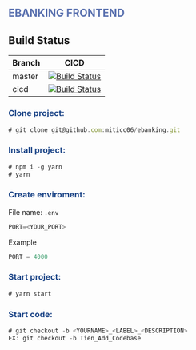 <h2 style="color: #5a71af">EBANKING FRONTEND</h3>

## Build Status

| Branch |                                                         CICD                                                          |
| :----- | :-------------------------------------------------------------------------------------------------------------------: |
| master | [![Build Status](https://travis-ci.com/miticc06/ebanking.svg?branch=master)](https://travis-ci.com/miticc06/ebanking) |
| cicd   |  [![Build Status](https://travis-ci.com/miticc06/ebanking.svg?branch=cicd)](https://travis-ci.com/miticc06/ebanking)  |

<h3 style="color: #1c4587">Clone project:</h3>

```js
# git clone git@github.com:miticc06/ebanking.git
```

<h3 style="color: #1c4587">Install project:</h3>

```js
# npm i -g yarn
# yarn
```

<h3 style="color: #1c4587">Create enviroment:</h3>

File name: `.env`

```js
PORT=<YOUR_PORT>
```

Example

```js
PORT = 4000
```

<h3 style="color: #1c4587">Start project:</h3>

```js
# yarn start
```

<h3 style="color: #1c4587">Start code:</h3>

```js
# git checkout -b <YOURNAME>_<LABEL>_<DESCRIPTION>
EX: git checkout -b Tien_Add_Codebase
```
